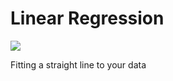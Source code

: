 Linear Regression
=====

![]( https://imgs.xkcd.com/comics/linear_regression.png)

Fitting a straight line to your data